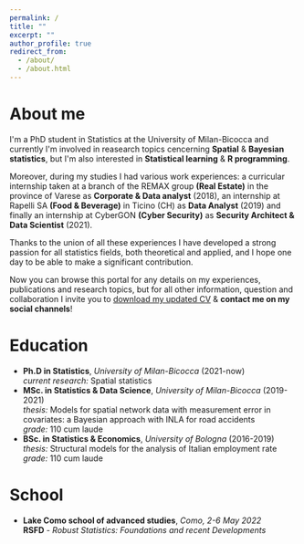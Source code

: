 ```yaml
---
permalink: /
title: ""
excerpt: ""
author_profile: true
redirect_from: 
  - /about/
  - /about.html
---
```

About me
======
I'm a PhD student in Statistics at the University of Milan-Bicocca and currently I'm involved in reasearch topics cencerning **Spatial** & **Bayesian statistics**, but I'm also interested in **Statistical learning** & **R programming**. 

Moreover, during my studies I had various work experiences: a curricular internship taken at a branch of the REMAX group **(Real Estate)** in the province of Varese as **Corporate & Data analyst** (2018), an internship at Rapelli SA **(Food & Beverage)** in Ticino (CH) as **Data Analyst** (2019) and finally an internship at CyberGON **(Cyber Security)** as **Security Architect & Data Scientist** (2021).

Thanks to the union of all these experiences I have developed a strong passion for all statistics fields, both theoretical and applied, and I hope one day to be able to make a significant contribution.

Now you can browse this portal for any details on my experiences, publications and research topics, but for all other information, question and collaboration I invite you to [download my updated CV](http://lucapresicce.github.io/files/Curriculum.pdf) & **contact me on my social channels**!

Education
======
* **Ph.D in Statistics**, *University of Milan-Bicocca* (2021-now)<br />
  *current research:* Spatial statistics
* **MSc. in Statistics & Data Science**, *University of Milan-Bicocca* (2019-2021)<br />
  *thesis:* Models for spatial network data with measurement error in covariates: a
  Bayesian approach with INLA for road accidents<br />
  *grade:* 110 cum laude
* **BSc. in Statistics & Economics**, *University of Bologna* (2016-2019)<br />
  *thesis:* Structural models for the analysis of Italian employment rate<br />
  *grade:* 110 cum laude

School
======
* **Lake Como school of advanced studies**, *Como, 2-6 May 2022*<br />
  **RSFD** - *Robust Statistics: Foundations and recent Developments*
